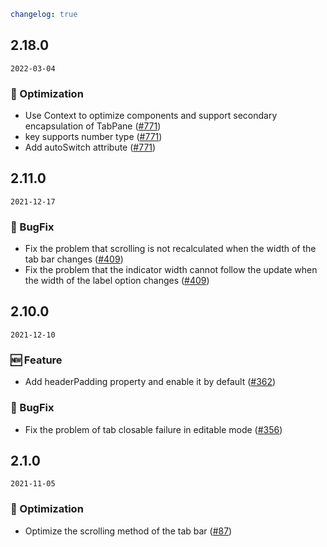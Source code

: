 ```yaml
changelog: true
```

## 2.18.0

`2022-03-04`

### 💎 Optimization

- Use Context to optimize components and support secondary encapsulation of TabPane ([#771](https://github.com/arco-design/arco-design-vue/pull/771))
- key supports number type ([#771](https://github.com/arco-design/arco-design-vue/pull/771))
- Add autoSwitch attribute ([#771](https://github.com/arco-design/arco-design-vue/pull/771))


## 2.11.0

`2021-12-17`

### 🐛 BugFix

- Fix the problem that scrolling is not recalculated when the width of the tab bar changes ([#409](https://github.com/arco-design/arco-design-vue/pull/409))
- Fix the problem that the indicator width cannot follow the update when the width of the label option changes ([#409](https://github.com/arco-design/arco-design-vue/pull/409))


## 2.10.0

`2021-12-10`

### 🆕 Feature

- Add headerPadding property and enable it by default ([#362](https://github.com/arco-design/arco-design-vue/pull/362))

### 🐛 BugFix

- Fix the problem of tab closable failure in editable mode ([#356](https://github.com/arco-design/arco-design-vue/pull/356))


## 2.1.0

`2021-11-05`

### 💎 Optimization

- Optimize the scrolling method of the tab bar ([#87](https://github.com/arco-design/arco-design-vue/pull/87))

